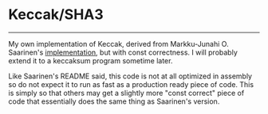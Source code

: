 # Keccak/SHA3
---

My own implementation of Keccak, derived from Markku-Junahi O.  Saarinen's
[implementation](http://www.mjos.fi/dist/readable_keccak.tgz), but with const
correctness. I will probably extend it to a keccaksum program sometime later.

Like Saarinen's README said, this code is not at all optimized in assembly so do
not expect it to run as fast as a production ready piece of code. This is simply
so that others may get a slightly more "const correct" piece of code that
essentially does the same thing as Saarinen's version.
